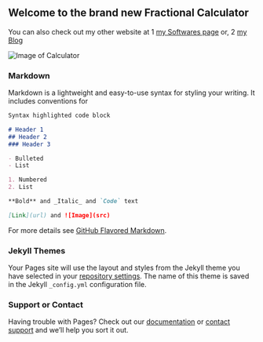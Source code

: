 ## Welcome to the brand new Fractional Calculator

You can also check out my other website at
1 [my Softwares page](https://asmitroy.wixsite.com/softwares) or,
2 [my Blog](https://asmitroy.wixsite.com/blog)

![Image of Calculator](https://previews.123rf.com/images/faysalfarhan/faysalfarhan1601/faysalfarhan160100690/50763638-calculator-icon-glossy-purple-round-button.jpg)

### Markdown

Markdown is a lightweight and easy-to-use syntax for styling your writing. It includes conventions for

```markdown
Syntax highlighted code block

# Header 1
## Header 2
### Header 3

- Bulleted
- List

1. Numbered
2. List

**Bold** and _Italic_ and `Code` text

[Link](url) and ![Image](src)
```

For more details see [GitHub Flavored Markdown](https://guides.github.com/features/mastering-markdown/).

### Jekyll Themes

Your Pages site will use the layout and styles from the Jekyll theme you have selected in your [repository settings](https://github.com/Asmitroy/Fractional-Calculator/settings). The name of this theme is saved in the Jekyll `_config.yml` configuration file.

### Support or Contact

Having trouble with Pages? Check out our [documentation](https://help.github.com/categories/github-pages-basics/) or [contact support](https://github.com/contact) and we’ll help you sort it out.
